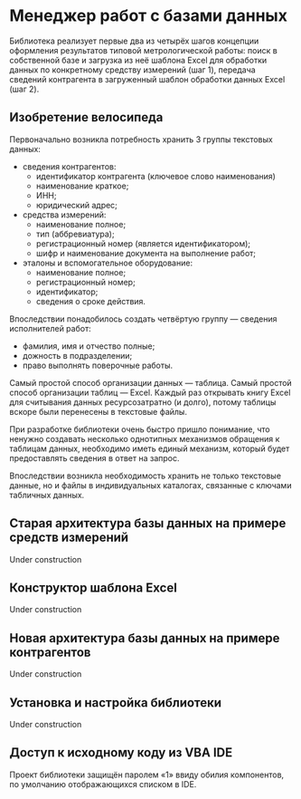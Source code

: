 # Менеджер работ с базами данных 
Библиотека реализует первые два из четырёх шагов концепции оформления результатов типовой метрологической работы: поиск в собственной базе и загрузка из неё шаблона Excel для обработки данных по конкретному средству измерений (шаг 1), передача сведений контрагента в загруженный шаблон обработки данных Excel (шаг 2).

## Изобретение велосипеда
Первоначально возникла потребность хранить 3 группы текстовых данных:
- сведения контрагентов:
  - идентификатор контрагента (ключевое слово наименования)
  - наименование краткое;
  - ИНН;
  - юридический адрес;
- средства измерений:
  - наименование полное;
  - тип (аббревиатура);
  - регистрационный номер (является идентификатором);
  - шифр и наименование документа на выполнение работ;
- эталоны и вспомогательное оборудование:
  - наименование полное;
  - регистрационный номер;
  - идентификатор;
  - сведения о сроке действия.

Впоследствии понадобилось создать четвёртую группу — сведения исполнителей работ:
- фамилия, имя и отчество полные;
- дожность в подразделении;
- право выполнять поверочные работы.

Самый простой способ организации данных — таблица. Самый простой способ организации таблиц — Excel.
Каждый раз открывать книгу Excel для считывания данных ресурсозатратно (и долго), потому таблицы вскоре были перенесены в текстовые файлы.

При разработке библиотеки очень быстро пришло понимание, что ненужно создавать несколько однотипных механизмов обращения к таблицам данных, необходимо иметь единый механизм, который будет предоставлять сведения в ответ на запрос. 

Впоследствии возникла необходимость хранить не только текстовые данные, но и файлы в индивидуальных каталогах, связанные с ключами табличных данных.

## Старая архитектура базы данных на примере средств измерений
Under construction

## Конструктор шаблона Excel
Under construction

## Новая архитектура базы данных на примере контрагентов
Under construction

## Установка и настройка библиотеки
Under construction

## Доступ к исходному коду из VBA IDE 
Проект библиотеки защищён паролем «1» ввиду обилия компонентов, по умолчанию отображающихся списком в IDE.
